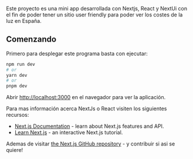 Este proyecto es una mini app desarrollada con Nextjs, React y NextUi con el fin de poder tener un sitio user friendly para poder ver los costes de la luz en España.

## Comenzando

Primero para desplegar este programa basta con ejecutar:

```bash
npm run dev
# or
yarn dev
# or
pnpm dev
```

Abrir [http://localhost:3000](http://localhost:3000) en el navegador para ver la aplicación.

Para mas información acerca NextJs o React visiten los siguientes recursos:

- [Next.js Documentation](https://nextjs.org/docs) - learn about Next.js features and API.
- [Learn Next.js](https://nextjs.org/learn) - an interactive Next.js tutorial.

Ademas de visitar [the Next.js GitHub repository](https://github.com/vercel/next.js/) - y contribuir si asi se quiere!
